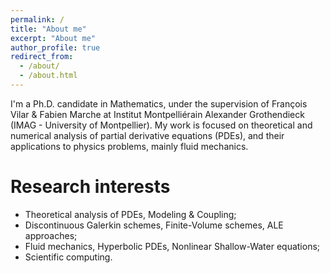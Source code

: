 ```yaml
---
permalink: /
title: "About me"
excerpt: "About me"
author_profile: true
redirect_from: 
  - /about/
  - /about.html
---
```


I'm a Ph.D. candidate in Mathematics, under the supervision of François Vilar & Fabien Marche at Institut Montpelliérain Alexander Grothendieck (IMAG - University of Montpellier).
My work is focused on theoretical and numerical analysis of partial derivative equations (PDEs), and their applications to physics problems, mainly fluid mechanics.

Research interests
======
-  Theoretical analysis of PDEs, Modeling & Coupling;
- Discontinuous Galerkin schemes, Finite-Volume schemes, ALE approaches;
- Fluid mechanics, Hyperbolic PDEs, Nonlinear Shallow-Water equations;
- Scientific computing.


